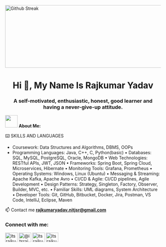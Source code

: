 <img height="202.4" width="1012" alt="Github Streak" src="https://media-fastly.hackerearth.com/media/hackathon/sept-circuits-21/images/3a04cef80f-September-Circuits.gif" data-canonical-src=" " style="max-width:100%;">

<h1 align="center">Hi 👋, My Name Is Rajkumar Yadav</h1>
<h3 align="center">A self-motivated, enthusiastic, honest, good learner and having a never-give-up attitude.</h3>

<img src="https://media.giphy.com/media/WUlplcMpOCEmTGBtBW/giphy.gif" width="40"> **About Me:**

⌨️ SKILLS AND LANGUAGES
 - Coursework: Data Structures and Algorithms, DBMS, OOPs
 - Programming Languages: Java, C++, C, Python(basic)
 • Databases: SQL, MySQL, PostgreSQL, Oracle, MongoDB
 • Web Technologies: RESTful APIs, JWT, JSON
 • Frameworks: Spring Boot, Spring Cloud, Microservices, Hibernate
 • Monitoring Tools: Grafana, Prometheus
 • Operating Systems: Windows, Linux (Ubuntu)
 • Messaging & Streaming: Apache Kafka, Apache Avro
 • CI/CD & Agile: CI/CD pipelines, Agile Development
 • Design Patterns: Strategy, Singleton, Factory, Observer, Builder, MVC, etc.
 • Familiar Skills: UML diagrams, System Architecture
 • Developer Tools: Git, GitHub, Bitbucket, Docker, Jira, Postman, VS Code, IntelliJ, Eclipse, Maven

📫 Contact me **rajkumaryadav.nitjsr@gmail.com**
<h3 align="left">Connect with me:</h3>
<p align="left">
<a href="https://linkedin.com/in/itsrajkumar" target="blank"><img align="center" src="https://raw.githubusercontent.com/rahuldkjain/github-profile-readme-generator/master/src/images/icons/Social/linked-in-alt.svg" alt="itsrajkumar" height="30" width="40" /></a>
<a href="https://www.hackerrank.com/itsrajkumar" target="blank"><img align="center" src="https://raw.githubusercontent.com/rahuldkjain/github-profile-readme-generator/master/src/images/icons/Social/hackerrank.svg" alt="@itsrajkumar" height="30" width="40" /></a>
<a href="https://www.leetcode.com/itsrajkumar" target="blank"><img align="center" src="https://raw.githubusercontent.com/rahuldkjain/github-profile-readme-generator/master/src/images/icons/Social/leet-code.svg" alt="itsrajkumar" height="30" width="40" /></a>
<a href="https://auth.geeksforgeeks.org/user/itsrajkumar" target="blank"><img align="center" src="https://raw.githubusercontent.com/rahuldkjain/github-profile-readme-generator/master/src/images/icons/Social/geeks-for-geeks.svg" alt="itsrajkumar" height="30" width="40" /></a>
</p>
